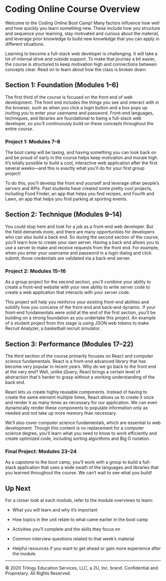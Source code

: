 # Coding Online Course Overview

Welcome to the Coding Online Boot Camp! Many factors influence how well and how quickly you learn something new. These include how you structure and sequence your learning, stay motivated and curious about the material, and leverage prior knowledge to build new knowledge that you can apply in different situations. 

Learning to become a full-stack web developer is challenging. It will take a lot of internal drive and outside support. To make that journey a bit easier, the course is structured to keep motivation high and connections between concepts clear. Read on to learn about how the class is broken down.

## Section 1: Foundation (Modules 1–6)

The first third of the course is focused on the front end of web development. The front end includes the things you see and interact with in the browser, such as when you click a login button and a box pops up inviting you to enter your username and password. Front-end languages, techniques, and libraries are foundational to being a full-stack web developer, so you’ll continuously build on these concepts throughout the entire course.

### Project 1: Modules 7–8

The boot camp will be taxing, and having something you can look back on and be proud of early in the course helps keep motivation and morale high. It’s totally possible to build a cool, interactive web application after the first several weeks&mdash;and this is exactly what you'll do for your first group project! 

To do this, you'll develop the front end yourself and leverage other people’s servers and APIs. Past students have created some pretty cool projects, including Food Finder, an app that helps you find recipes, and Fourth and Lawn, an app that helps you find parking at sporting events.

## Section 2: Technique (Modules 9–14)

You could stop here and look for a job as a front-end web developer. But the field demands more, and there are many opportunities for developers who can also build a back end. So during the second section of the course, you’ll learn how to create your own server. Having a back end allows you to use a server to make and receive requests from the front end. For example, when you enter your username and password in a login dialog and click submit, those credentials are validated via a back-end server.

### Project 2: Modules 15–16

As a group project for the second section, you'll combine your ability to create a front-end website with your new ability to write server code to create a web application that interacts with your server code.

This project will help you reinforce your existing front-end abilities and solidify how you conceive of the front-end and back-end dynamic. If your front-end fundamentals were solid at the end of the first section, you'll be building on a strong foundation as you undertake this project. An example of a student project from this stage is using JSON web tokens to make Recruit Analyzer, a basketball recruit simulator.

## Section 3: Performance (Modules 17–22)

The third section of the course primarily focuses on React and computer science fundamentals. React is a front-end advanced library that has become very popular in recent years. Why do we go back to the front end at the very end? Well, unlike jQuery, React brings a certain level of abstraction that's harder to grasp without a working understanding of the back end. 

React lets us create highly reusable components. Instead of having to create the same element multiple times, React allows us to create it once and render it as many times as necessary for our application. We can even dynamically render these components to populate information only as needed and not take up more memory than necessary.

We’ll also cover computer science fundamentals, which are essential to web development. Though this content is no replacement for a computer science degree, you'll learn what you need to know to work efficiently and create optimized code, including sorting algorithms and Big O notation.

### Final Project: Modules 23–24

As a capstone to the boot camp, you’ll work with a group to build a full-stack application that uses a wide swath of the languages and libraries that you learned throughout the course. We can’t wait to see what you build!

## Up Next

For a closer look at each module, refer to the module overviews to learn:

* What you will learn and why it’s important

* How topics in the unit relate to what came earlier in the boot camp

* Activities you’ll complete and the skills they focus on

* Common interview questions related to that week’s material

* Helpful resources if you want to get ahead or gain more experience after the module

---
© 2020 Trilogy Education Services, LLC, a 2U, Inc. brand. Confidential and Proprietary. All Rights Reserved.
